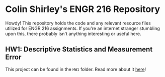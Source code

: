 # Colin Shirley's ENGR 216 Repository
Howdy! This repository holds the code and any relevant resource files utilized for ENGR 216 assignments. If you're an internet stranger stumbling upon this, there probably isn't anything interesting or useful here. 

## HW1: Descriptive Statistics and Measurement Error
This project can be found in the `HW1` folder. Read more about it [here](HW1/README.md)!
